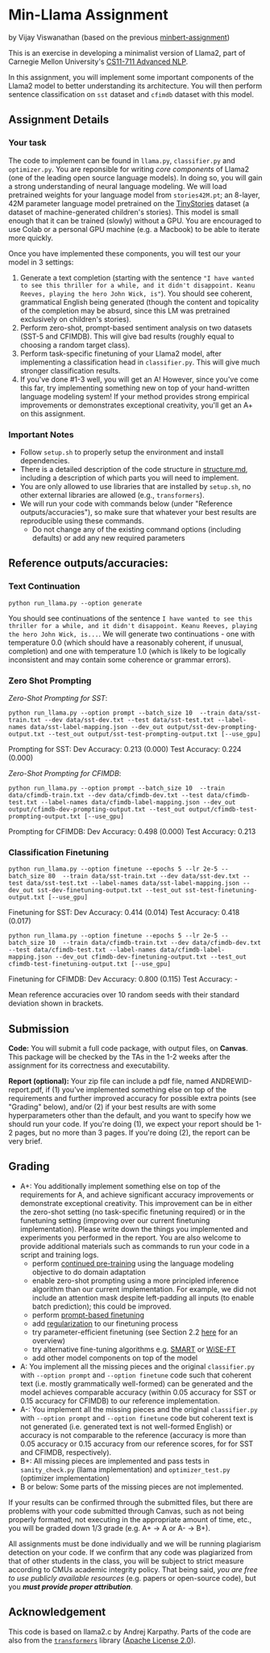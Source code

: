 # Min-Llama Assignment

by Vijay Viswanathan (based on the previous [minbert-assignment](https://github.com/neubig/minbert-assignment))

This is an exercise in developing a minimalist version of Llama2, part of Carnegie Mellon University's [CS11-711 Advanced NLP](http://phontron.com/class/anlp2024/).

In this assignment, you will implement some important components of the Llama2 model to better understanding its architecture.
You will then perform sentence classification on `sst` dataset and `cfimdb` dataset with this model.

## Assignment Details

### Your task

The code to implement can be found in `llama.py`, `classifier.py` and `optimizer.py`. You are reponsible for writing _core components_ of Llama2 (one of the leading open source language models). In doing so, you will gain a strong understanding of neural language modeling. We will load pretrained weights for your language model from `stories42M.pt`; an 8-layer, 42M parameter language model pretrained on the [TinyStories](https://arxiv.org/abs/2305.07759) dataset (a dataset of machine-generated children's stories). This model is small enough that it can be trained (slowly) without a GPU. You are encouraged to use Colab or a personal GPU machine (e.g. a Macbook) to be able to iterate more quickly.

Once you have implemented these components, you will test our your model in 3 settings:

1. Generate a text completion (starting with the sentence `"I have wanted to see this thriller for a while, and it didn't disappoint. Keanu Reeves, playing the hero John Wick, is"`). You should see coherent, grammatical English being generated (though the content and topicality of the completion may be absurd, since this LM was pretrained exclusively on children's stories).
2. Perform zero-shot, prompt-based sentiment analysis on two datasets (SST-5 and CFIMDB). This will give bad results (roughly equal to choosing a random target class).
3. Perform task-specific finetuning of your Llama2 model, after implementing a classification head in `classifier.py`. This will give much stronger classification results.
4. If you've done #1-3 well, you will get an A! However, since you've come this far, try implementing something new on top of your hand-written language modeling system! If your method provides strong empirical improvements or demonstrates exceptional creativity, you'll get an A+ on this assignment.

### Important Notes

- Follow `setup.sh` to properly setup the environment and install dependencies.
- There is a detailed description of the code structure in [structure.md](./structure.md), including a description of which parts you will need to implement.
- You are only allowed to use libraries that are installed by `setup.sh`, no other external libraries are allowed (e.g., `transformers`).
- We will run your code with commands below (under "Reference outputs/accuracies"), so make sure that whatever your best results are reproducible using these commands.
  - Do not change any of the existing command options (including defaults) or add any new required parameters

## Reference outputs/accuracies:

### Text Continuation

```shell
python run_llama.py --option generate
```

You should see continuations of the sentence `I have wanted to see this thriller for a while, and it didn't disappoint. Keanu Reeves, playing the hero John Wick, is...`. We will generate two continuations - one with temperature 0.0 (which should have a reasonably coherent, if unusual, completion) and one with temperature 1.0 (which is likely to be logically inconsistent and may contain some coherence or grammar errors).

### Zero Shot Prompting

_Zero-Shot Prompting for SST_:

```shell
python run_llama.py --option prompt --batch_size 10  --train data/sst-train.txt --dev data/sst-dev.txt --test data/sst-test.txt --label-names data/sst-label-mapping.json --dev_out output/sst-dev-prompting-output.txt --test_out output/sst-test-prompting-output.txt [--use_gpu]
```

Prompting for SST:
Dev Accuracy: 0.213 (0.000)
Test Accuracy: 0.224 (0.000)

_Zero-Shot Prompting for CFIMDB_:

```shell
python run_llama.py --option prompt --batch_size 10  --train data/cfimdb-train.txt --dev data/cfimdb-dev.txt --test data/cfimdb-test.txt --label-names data/cfimdb-label-mapping.json --dev_out output/cfimdb-dev-prompting-output.txt --test_out output/cfimdb-test-prompting-output.txt [--use_gpu]
```

Prompting for CFIMDB:
Dev Accuracy: 0.498 (0.000)
Test Accuracy: 0.213

### Classification Finetuning

```shell
python run_llama.py --option finetune --epochs 5 --lr 2e-5 --batch_size 80  --train data/sst-train.txt --dev data/sst-dev.txt --test data/sst-test.txt --label-names data/sst-label-mapping.json --dev_out sst-dev-finetuning-output.txt --test_out sst-test-finetuning-output.txt [--use_gpu]
```

Finetuning for SST:
Dev Accuracy: 0.414 (0.014)
Test Accuracy: 0.418 (0.017)

```shell
python run_llama.py --option finetune --epochs 5 --lr 2e-5 --batch_size 10  --train data/cfimdb-train.txt --dev data/cfimdb-dev.txt --test data/cfimdb-test.txt --label-names data/cfimdb-label-mapping.json --dev_out cfimdb-dev-finetuning-output.txt --test_out cfimdb-test-finetuning-output.txt [--use_gpu]
```

Finetuning for CFIMDB:
Dev Accuracy: 0.800 (0.115)
Test Accuracy: -

Mean reference accuracies over 10 random seeds with their standard deviation shown in brackets.

## Submission

**Code:**
You will submit a full code package, with output files, on **Canvas**. This package will be checked by the TAs in the 1-2 weeks
after the assignment for its correctness and executability.

**Report (optional):** Your zip file can include a pdf file, named ANDREWID-report.pdf, if (1) you've implemented something else on top of the requirements and further improved accuracy for possible extra points (see "Grading" below), and/or (2) if your best results are with some hyperparameters other than the default, and you want to specify how we should run your code. If you're doing (1), we expect your report should be 1-2 pages, but no more than 3 pages. If you're doing (2), the report can be very brief.

## Grading

- A+: You additionally implement something else on top of the requirements for A, and achieve significant accuracy improvements or demonstrate exceptional creativity. This improvement can be in either the zero-shot setting (no task-specific finetuning required) or in the funetuning setting (improving over our current finetuning implementation). Please write down the things you implemented and experiments you performed in the report. You are also welcome to provide additional materials such as commands to run your code in a script and training logs.
  - perform [continued pre-training](https://arxiv.org/abs/2004.10964) using the language modeling objective to do domain adaptation
  - enable zero-shot prompting using a more principled inference algorithm than our current implementation. For example, we did not include an attention mask despite left-padding all inputs (to enable batch prediction); this could be improved.
  - perform [prompt-based finetuning](https://arxiv.org/abs/2109.01247)
  - add [regularization](https://arxiv.org/abs/1909.11299) to our finetuning process
  - try parameter-efficient finetuning (see Section 2.2 [here](https://arxiv.org/abs/2110.04366) for an overview)
  - try alternative fine-tuning algorithms e.g. [SMART](https://www.aclweb.org/anthology/2020.acl-main.197) or [WiSE-FT](https://arxiv.org/abs/2109.01903)
  - add other model components on top of the model
- A: You implement all the missing pieces and the original `classifier.py` with `--option prompt` and `--option finetune` code such that coherent text (i.e. mostly grammatically well-formed) can be generated and the model achieves comparable accuracy (within 0.05 accuracy for SST or 0.15 accuracy for CFIMDB) to our reference implementation.
- A-: You implement all the missing pieces and the original `classifier.py` with `--option prompt` and `--option finetune` code but coherent text is not generated (i.e. generated text is not well-formed English) or accuracy is not comparable to the reference (accuracy is more than 0.05 accuracy or 0.15 accuracy from our reference scores, for for SST and CFIMDB, respectively).
- B+: All missing pieces are implemented and pass tests in `sanity_check.py` (llama implementation) and `optimizer_test.py` (optimizer implementation)
- B or below: Some parts of the missing pieces are not implemented.

If your results can be confirmed through the submitted files, but there are problems with your code submitted through Canvas, such as not being properly formatted, not executing in the appropriate amount of time, etc., you will be graded down 1/3 grade (e.g. A+ -> A or A- -> B+).

All assignments must be done individually and we will be running plagiarism detection on your code. If we confirm that any code was plagiarized from that of other students in the class, you will be subject to strict measure according to CMUs academic integrity policy. That being said, _you are free to use publicly available resources_ (e.g. papers or open-source
code), but you **_must provide proper attribution_**.

## Acknowledgement

This code is based on llama2.c by Andrej Karpathy. Parts of the code are also from the [`transformers`](https://github.com/huggingface/transformers) library ([Apache License 2.0](./LICENSE)).
